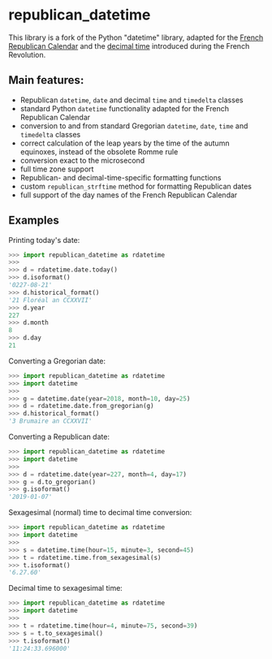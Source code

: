 # republican_datetime
This library is a fork of the Python "datetime" library, adapted for the [French
Republican Calendar](https://en.wikipedia.org/wiki/French_Republican_calendar) 
and the [decimal time](https://en.wikipedia.org/wiki/Decimal_time) introduced during the French Revolution.

## Main features:
- Republican `datetime`, `date` and decimal `time` and `timedelta` classes
- standard Python `datetime` functionality adapted for the French Republican Calendar
- conversion to and from standard Gregorian `datetime`, `date`, `time` and
 `timedelta` classes
- correct calculation of the leap years by the time of the autumn equinoxes,
instead of the obsolete Romme rule
- conversion exact to the microsecond
- full time zone support
- Republican- and decimal-time-specific formatting functions
- custom `republican_strftime` method for formatting Republican dates
- full support of the day names of the French Republican Calendar

## Examples

Printing today's date:
```python
>>> import republican_datetime as rdatetime
>>>
>>> d = rdatetime.date.today()
>>> d.isoformat()
'0227-08-21'
>>> d.historical_format()
'21 Floréal an CCXXVII'
>>> d.year
227
>>> d.month
8
>>> d.day
21
```

Converting a Gregorian date:
```python
>>> import republican_datetime as rdatetime
>>> import datetime
>>>
>>> g = datetime.date(year=2018, month=10, day=25)
>>> d = rdatetime.date.from_gregorian(g)
>>> d.historical_format()
'3 Brumaire an CCXXVII'
```

Converting a Republican date:
```python
>>> import republican_datetime as rdatetime
>>> import datetime
>>>
>>> d = rdatetime.date(year=227, month=4, day=17)
>>> g = d.to_gregorian()
>>> g.isoformat()
'2019-01-07'
```

Sexagesimal (normal) time to decimal time conversion:
```python
>>> import republican_datetime as rdatetime
>>> import datetime
>>>
>>> s = datetime.time(hour=15, minute=3, second=45)
>>> t = rdatetime.time.from_sexagesimal(s)
>>> t.isoformat()
'6.27.60'
```

Decimal time to sexagesimal time:
```python
>>> import republican_datetime as rdatetime
>>> import datetime
>>>
>>> t = rdatetime.time(hour=4, minute=75, second=39)
>>> s = t.to_sexagesimal()
>>> t.isoformat()
'11:24:33.696000'
```
